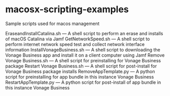 # macosx-scripting-examples
Sample scripts used for macos management

EraseandInstallCatalina.sh — A shell script to perform an erase and installs of macOS Catalina via Jamf
GetNetworkSpeed.sh — A shell script to perform internet network speed test and collect network interface information
InstallVonageBusiness.sh — A shell script to downloading the Vonage Business app and install it on a client computer using Jamf
Remove Vonage Business.sh — A shell script for preinstalling for Vonage Business package
Restart Vonage Business.sh — A shell script for post-install for Vonage Business package installs
RemoveAppTemplate.py — A python script for preinstalling for app bundle in this instance Vonage Business
RestartAppTemplate.py — A python script for post-install of app bundle in this instance Vonage Business 
